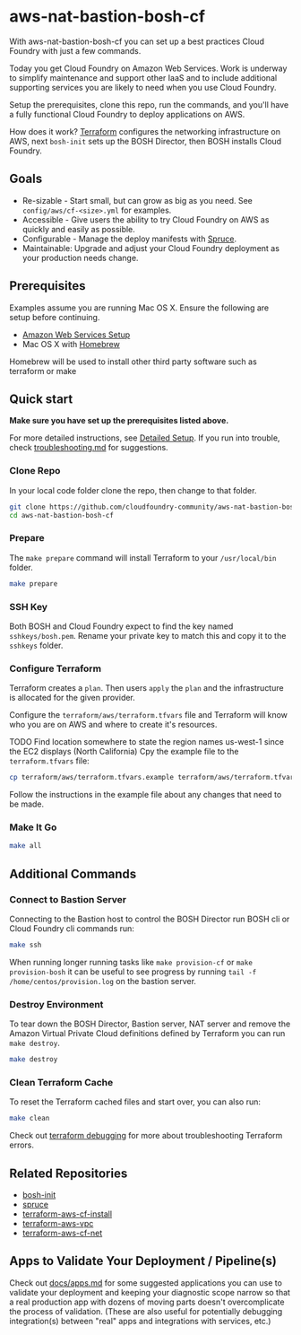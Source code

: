 # aws-nat-bastion-bosh-cf

With aws-nat-bastion-bosh-cf you can set up a best practices Cloud Foundry with just a few commands.

Today you get Cloud Foundry on Amazon Web Services. Work is underway to simplify maintenance and support other IaaS and to include additional supporting services you are likely to need when you use Cloud Foundry.

Setup the prerequisites, clone this repo, run the commands, and you'll have a fully functional Cloud Foundry to deploy applications on AWS.

How does it work? [Terraform](https://www.terraform.io/) configures the networking infrastructure on AWS, next `bosh-init` sets up the BOSH Director, then BOSH installs Cloud Foundry.

## Goals

  * Re-sizable - Start small, but can grow as big as you need.  See `config/aws/cf-<size>.yml` for examples.
  * Accessible - Give users the ability to try Cloud Foundry on AWS as quickly and easily as possible.
  * Configurable - Manage the deploy manifests with [Spruce](https://github.com/geofffranks/spruce).
  * Maintainable: Upgrade and adjust your Cloud Foundry deployment as your production needs change.

## Prerequisites

Examples assume you are running Mac OS X. Ensure the following are setup before continuing.

  * [Amazon Web Services Setup](docs/aws-setup.md)
  * Mac OS X with [Homebrew](http://brew.sh/)

Homebrew will be used to install other third party software such as terraform or make

## Quick start

**Make sure you have set up the prerequisites listed above.**

For more detailed instructions, see [Detailed Setup](docs/detailed-setup.md). If you run into trouble, check [troubleshooting.md](docs/troubleshooting.md) for suggestions.

### Clone Repo

In your local code folder clone the repo, then change to that folder.

```sh
git clone https://github.com/cloudfoundry-community/aws-nat-bastion-bosh-cf.git
cd aws-nat-bastion-bosh-cf
```

### Prepare

The `make prepare` command will install Terraform to your `/usr/local/bin` folder.

```sh
make prepare
```

### SSH Key

Both BOSH and Cloud Foundry expect to find the key named `sshkeys/bosh.pem`.  Rename your private key to match this and copy it to the `sshkeys` folder.

### Configure Terraform

Terraform creates a `plan`.  Then users `apply` the `plan` and the infrastructure is allocated for the given provider.

Configure the `terraform/aws/terraform.tfvars` file and Terraform will know who you are on AWS and where to create it's resources.

TODO Find location somewhere to state the region names us-west-1 since the EC2 displays (North California)
Cpy the example file to the `terraform.tfvars` file:

```sh
cp terraform/aws/terraform.tfvars.example terraform/aws/terraform.tfvars
```

Follow the instructions in the example file about any changes that need to be made.


### Make It Go

```sh
make all
```

## Additional Commands

### Connect to Bastion Server

Connecting to the Bastion host to control the BOSH Director run BOSH cli or Cloud Foundry cli commands run:

```sh
make ssh
```

When running longer running tasks like `make provision-cf` or `make provision-bosh` it can be useful to see progress by running `tail -f /home/centos/provision.log` on the bastion server.

### Destroy Environment

To tear down the BOSH Director, Bastion server, NAT server and remove the Amazon Virtual Private Cloud definitions defined by Terraform you can run `make destroy`.

```sh
make destroy
```

### Clean Terraform Cache

To reset the Terraform cached files and start over, you can also run:

```sh
make clean
```

Check out [terraform debugging](docs/terraform.md#debugging) for more about troubleshooting Terraform errors.

## Related Repositories

  * [bosh-init](https://github.com/cloudfoundry/bosh-init)
  * [spruce](https://github.com/geofffranks/spruce)
  * [terraform-aws-cf-install](https://github.com/cloudfoundry-community/terraform-aws-cf-install)
  * [terraform-aws-vpc](https://github.com/cloudfoundry-community/terraform-aws-vpc)
  * [terraform-aws-cf-net](https://github.com/cloudfoundry-community/terraform-aws-cf-net)

## Apps to Validate Your Deployment / Pipeline(s)

Check out [docs/apps.md](docs/apps.md) for some suggested applications you can use to validate your deployment and keeping your diagnostic scope narrow so that a real production app with dozens of moving parts doesn't overcomplicate the process of validation. (These are also useful for potentially debugging integration(s) between "real" apps and integrations with services, etc.)
